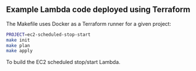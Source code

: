 ## Example Lambda code deployed using Terraform

The Makefile uses Docker as a Terraform runner for a given project:

```bash
PROJECT=ec2-scheduled-stop-start
make init
make plan
make apply
```

To build the EC2 scheduled stop/start Lambda.
